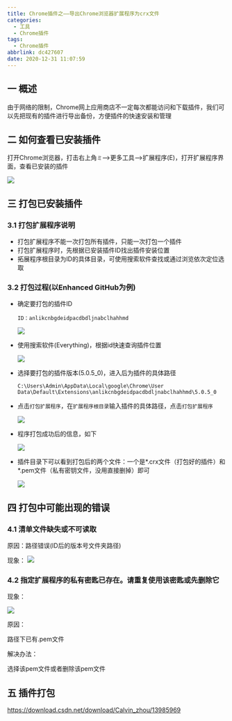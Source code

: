 ```yaml
---
title: Chrome插件之——导出Chrome浏览器扩展程序为crx文件
categories:
  - 工具
  - Chrome插件
tags:
  - Chrome插件
abbrlink: dc427607
date: 2020-12-31 11:07:59
---
```

## 一 概述

由于网络的限制，Chrome网上应用商店不一定每次都能访问和下载插件，我们可以先把现有的插件进行导出备份，方便插件的快速安装和管理

<!--more-->

## 二 如何查看已安装插件

打开Chrome浏览器，打击右上角`ミ`—>更多工具—>扩展程序(E)，打开扩展程序界面，查看已安装的插件

![][1]

## 三 打包已安装插件

### 3.1 打包扩展程序说明

* 打包扩展程序不能一次打包所有插件，只能一次打包一个插件
* 打包扩展程序时，先根据已安装插件ID找出插件安装位置
* 拓展程序根目录为ID的具体目录，可使用搜索软件查找或通过浏览依次定位选取

### 3.2 打包过程(以Enhanced GitHub为例)

* 确定要打包的插件ID

  ```
  ID：anlikcnbgdeidpacdbdljnabclhahhmd
  ```
	![][2]

* 使用搜索软件(Everything)，根据id快速查询插件位置

	![][3]

* 选择要打包的插件版本(5.0.5_0)，进入后为插件的具体路径

  ```
  C:\Users\Admin\AppData\Local\google\Chrome\User Data\Default\Extensions\anlikcnbgdeidpacdbdljnabclhahhmd\5.0.5_0
  ```

* 点击`打包扩展程序`，在`扩展程序根目录`输入插件的具体路径，点击`打包扩展程序`

	![][4]

* 程序打包成功后的信息，如下
	
    ![][5]

* 插件目录下可以看到打包后的两个文件：一个是*.crx文件（打包好的插件）和 *.pem文件（私有密钥文件，没用直接删掉）即可

	![][6]
    
## 四 打包中可能出现的错误

### 4.1 清单文件缺失或不可读取

原因：路径错误(ID后的版本号文件夹路径)

现象：
![][7]

### 4.2 指定扩展程序的私有密匙已存在。请重复使用该密匙或先删除它

现象：

![][8]

原因：

路径下已有.pem文件

解决办法：

选择该pem文件或者删除该pem文件

## 五 插件打包

https://download.csdn.net/download/Calvin_zhou/13985969



[1]:https://cdn.jsdelivr.net/gh/PGzxc/CDN@master/blog-chrome-plugin/chrome-extend-software.png
[2]:https://cdn.jsdelivr.net/gh/PGzxc/CDN@master/blog-chrome-plugin/chrome-extend-plugin-id.png
[3]:https://cdn.jsdelivr.net/gh/PGzxc/CDN@master/blog-chrome-plugin/chrome-extend-plugin-id-search.png
[4]:https://cdn.jsdelivr.net/gh/PGzxc/CDN@master/blog-chrome-plugin/chrome-extend-package-path.png
[5]:https://cdn.jsdelivr.net/gh/PGzxc/CDN@master/blog-chrome-plugin/chrome-extend-plugin-output-info.png
[6]:https://cdn.jsdelivr.net/gh/PGzxc/CDN@master/blog-chrome-plugin/chrome-extend-plugin-id-crx-file.png
[7]:https://cdn.jsdelivr.net/gh/PGzxc/CDN@master/blog-chrome-plugin/chrome-extend-lack-list.png
[8]:https://cdn.jsdelivr.net/gh/PGzxc/CDN@master/blog-chrome-plugin/chrome-extend-pem-exist-error.png